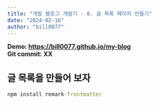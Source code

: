 ```yaml
---
title: "개발 블로그 개발기 - 8. 글 목록 페이지 만들기"
date: "2024-02-16"
author: "bill0077"
---
```


**Demo: https://bill0077.github.io/my-blog  
Git commit: XX**

## 글 목록을 만들어 보자

```cmd
npm install remark-frontmatter
```